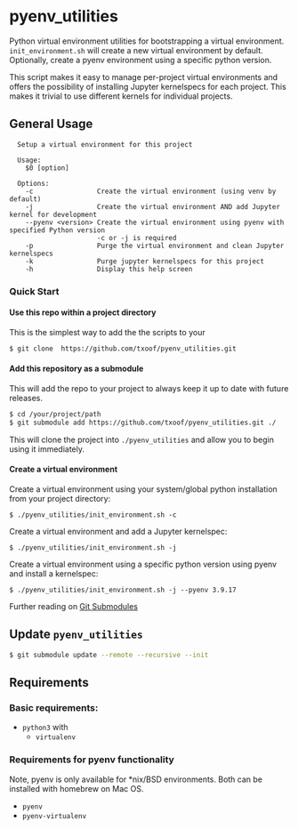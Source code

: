 # pyenv_utilities
Python virtual environment utilities for bootstrapping a virtual environment. `init_environment.sh` will create a new virtual environment by default. Optionally, create a pyenv environment using a specific python version.

This script makes it easy to manage per-project virtual environments and offers the possibility of installing Jupyter kernelspecs for each project. This makes it trivial to use different kernels for individual projects.

## General Usage

```
  Setup a virtual environment for this project

  Usage:
    $0 [option]

  Options:
    -c                Create the virtual environment (using venv by default)
    -j                Create the virtual environment AND add Jupyter kernel for development
    --pyenv <version> Create the virtual environment using pyenv with specified Python version 
                      -c or -j is required
    -p                Purge the virtual environment and clean Jupyter kernelspecs
    -k                Purge jupyter kernelspecs for this project
    -h                Display this help screen
```

### Quick Start

#### Use this repo within a project directory

This is the simplest way to add the the scripts to your 

```bash
$ git clone  https://github.com/txoof/pyenv_utilities.git
```

#### Add this repository as a submodule 

This will add the repo to your project to always keep it up to date with future releases.

```bash
$ cd /your/project/path
$ git submodule add https://github.com/txoof/pyenv_utilities.git ./
```

This will clone the project into `./pyenv_utilities` and allow you to begin using it immediately.

#### Create a virtual environment

Create a virtual environment using your system/global python installation from your project directory:

```
$ ./pyenv_utilities/init_environment.sh -c
```

Create a virtual environment and add a Jupyter kernelspec:

```
$ ./pyenv_utilities/init_environment.sh -j 
```

Create a virtual environment using a specific python version using pyenv and install a kernelspec:

```
$ ./pyenv_utilities/init_environment.sh -j --pyenv 3.9.17
```

Further reading on [Git Submodules](https://medium.com/@osinpaul/deep-dive-into-git-submodules-managing-dependencies-in-your-projects-b4847c83f34d)

## Update `pyenv_utilities`

```bash
$ git submodule update --remote --recursive --init
```

## Requirements

### Basic requirements:

- `python3` with
  - `virtualenv`

### Requirements for pyenv functionality

Note, pyenv is only available for *nix/BSD environments. Both can be installed with homebrew on Mac OS. 

- `pyenv`
- `pyenv-virtualenv`